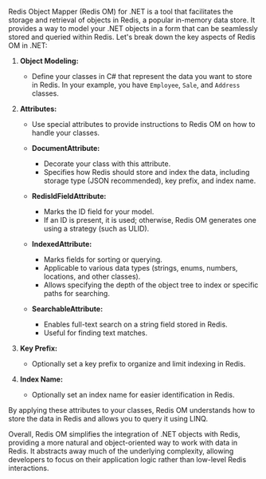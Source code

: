 
Redis Object Mapper (Redis OM) for .NET is a tool that facilitates the storage and retrieval of objects in Redis, a popular in-memory data store. It provides a way to model your .NET objects in a form that can be seamlessly stored and queried within Redis. Let's break down the key aspects of Redis OM in .NET:

1. **Object Modeling:**
   - Define your classes in C# that represent the data you want to store in Redis. In your example, you have `Employee`, `Sale`, and `Address` classes.

2. **Attributes:**
   - Use special attributes to provide instructions to Redis OM on how to handle your classes.

   - **DocumentAttribute:**
     - Decorate your class with this attribute.
     - Specifies how Redis should store and index the data, including storage type (JSON recommended), key prefix, and index name.

   - **RedisIdFieldAttribute:**
     - Marks the ID field for your model.
     - If an ID is present, it is used; otherwise, Redis OM generates one using a strategy (such as ULID).

   - **IndexedAttribute:**
     - Marks fields for sorting or querying.
     - Applicable to various data types (strings, enums, numbers, locations, and other classes).
     - Allows specifying the depth of the object tree to index or specific paths for searching.

   - **SearchableAttribute:**
     - Enables full-text search on a string field stored in Redis.
     - Useful for finding text matches.

3. **Key Prefix:**
   - Optionally set a key prefix to organize and limit indexing in Redis.

4. **Index Name:**
   - Optionally set an index name for easier identification in Redis.

By applying these attributes to your classes, Redis OM understands how to store the data in Redis and allows you to query it using LINQ.

Overall, Redis OM simplifies the integration of .NET objects with Redis, providing a more natural and object-oriented way to work with data in Redis. It abstracts away much of the underlying complexity, allowing developers to focus on their application logic rather than low-level Redis interactions.

